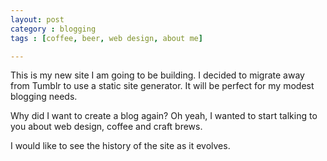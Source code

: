 ```yaml
---
layout: post
category : blogging
tags : [coffee, beer, web design, about me]

---
```

This is my new site I am going to be building. I decided to migrate away from Tumblr to use a static site generator. It will be perfect for my modest blogging needs. 

Why did I want to create a blog again? Oh yeah, I wanted to start talking to you about  web design, coffee and craft brews. 

I would like to see the history of the site as it evolves. 
